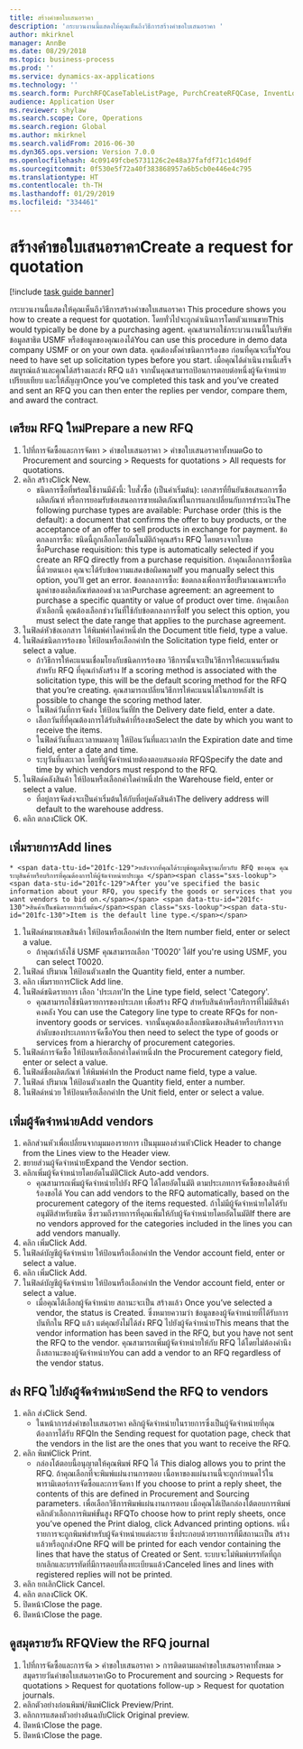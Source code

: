 ```yaml
---
title: สร้างคำขอใบเสนอราคา
description: 'กระบวนงานนี้แสดงให้คุณเห็นถึงวิธีการสร้างคำขอใบเสนอราคา '
author: mkirknel
manager: AnnBe
ms.date: 08/29/2018
ms.topic: business-process
ms.prod: ''
ms.service: dynamics-ax-applications
ms.technology: ''
ms.search.form: PurchRFQCaseTableListPage, PurchCreateRFQCase, InventLocationIdLookup, PurchRFQCaseTable, InventItemIdLookupSimple, EcoResCategorySingleLookup, UnitOfMeasureLookup, PurchRFQEditLines, PurchRFQEditLinesPrintOptions, VendRFQJournal, SrsReportViewerForm
audience: Application User
ms.reviewer: shylaw
ms.search.scope: Core, Operations
ms.search.region: Global
ms.author: mkirknel
ms.search.validFrom: 2016-06-30
ms.dyn365.ops.version: Version 7.0.0
ms.openlocfilehash: 4c09149fcbe5731126c2e48a37fafdf71c1d49df
ms.sourcegitcommit: 0f530e5f72a40f383868957a6b5cb0e446e4c795
ms.translationtype: HT
ms.contentlocale: th-TH
ms.lasthandoff: 01/29/2019
ms.locfileid: "334461"
---
```

# <a name="create-a-request-for-quotation"></a><span data-ttu-id="201fc-103">สร้างคำขอใบเสนอราคา</span><span class="sxs-lookup"><span data-stu-id="201fc-103">Create a request for quotation</span></span>

[!include [task guide banner](../../includes/task-guide-banner.md)]

<span data-ttu-id="201fc-104">กระบวนงานนี้แสดงให้คุณเห็นถึงวิธีการสร้างคำขอใบเสนอราคา </span><span class="sxs-lookup"><span data-stu-id="201fc-104">This procedure shows you how to create a request for quotation.</span></span> <span data-ttu-id="201fc-105">โดยทั่วไปจะถูกดำเนินการโดยตัวแทนขาย</span><span class="sxs-lookup"><span data-stu-id="201fc-105">This would typically be done by a purchasing agent.</span></span> <span data-ttu-id="201fc-106">คุณสามารถใช้กระบวนงานนี้ในบริษัทข้อมูลสาธิต USMF หรือข้อมูลของคุณเองได้</span><span class="sxs-lookup"><span data-stu-id="201fc-106">You can use this procedure in demo data company USMF or on your own data.</span></span> <span data-ttu-id="201fc-107">คุณต้องตั้งค่าชนิดการร้องขอ ก่อนที่คุณจะเริ่ม</span><span class="sxs-lookup"><span data-stu-id="201fc-107">You need to have set up solicitation types before you start.</span></span> <span data-ttu-id="201fc-108">เมื่อคุณได้ดำเนินงานนี้เสร็จสมบูรณ์แล้วและคุณได้สร้างและส่ง RFQ แล้ว จากนั้นคุณสามารถป้อนการตอบต่อหนึ่งผู้จัดจำหน่าย เปรียบเทียบ และให้สัญญา</span><span class="sxs-lookup"><span data-stu-id="201fc-108">Once you’ve completed this task and you’ve created and sent an RFQ you can then enter the replies per vendor, compare them, and award the contract.</span></span>


## <a name="prepare-a-new-rfq"></a><span data-ttu-id="201fc-109">เตรียม RFQ ใหม่</span><span class="sxs-lookup"><span data-stu-id="201fc-109">Prepare a new RFQ</span></span>
1. <span data-ttu-id="201fc-110">ไปที่การจัดซื้อและการจัดหา > คำขอใบเสนอราคา > คำขอใบเสนอราคาทั้งหมด</span><span class="sxs-lookup"><span data-stu-id="201fc-110">Go to Procurement and sourcing > Requests for quotations > All requests for quotations.</span></span>
2. <span data-ttu-id="201fc-111">คลิก สร้าง</span><span class="sxs-lookup"><span data-stu-id="201fc-111">Click New.</span></span>
    * <span data-ttu-id="201fc-112">ชนิดการซื้อที่พร้อมใช้งานมีดังนี้: ใบสั่งซื้อ (เป็นค่าเริ่มต้น): เอกสารที่ยืนยันข้อเสนอการซื้อผลิตภัณฑ์ หรือการยอมรับข้อเสนอการขายผลิตภัณฑ์ในการแลกเปลี่ยนกับการชำระเงิน</span><span class="sxs-lookup"><span data-stu-id="201fc-112">The following purchase types are available: Purchase order (this is the default): a document that confirms the offer to buy products, or the acceptance of an offer to sell products in exchange for payment.</span></span> <span data-ttu-id="201fc-113">ข้อตกลงการซื้อ: ชนิดนี้ถูกเลือกโดยอัตโนมัติถ้าคุณสร้าง RFQ โดยตรงจากใบขอซื้อ</span><span class="sxs-lookup"><span data-stu-id="201fc-113">Purchase requisition: this type is automatically selected if you create an RFQ directly from a purchase requisition.</span></span> <span data-ttu-id="201fc-114">ถ้าคุณเลือกการซื้อชนิดนี้ด้วยตนเอง คุณจะได้รับข้อความแสดงข้อผิดพลาด</span><span class="sxs-lookup"><span data-stu-id="201fc-114">If you manually select this option, you’ll get an error.</span></span> <span data-ttu-id="201fc-115">ข้อตกลงการซื้อ: ข้อตกลงเพื่อการซื้อปริมาณเฉพาะหรือมูลค่าของผลิตภัณฑ์ตลอดช่วงเวลา</span><span class="sxs-lookup"><span data-stu-id="201fc-115">Purchase agreement: an agreement to purchase a specific quantity or value of product over time.</span></span> <span data-ttu-id="201fc-116">ถ้าคุณเลือกตัวเลือกนี้ คุณต้องเลือกช่วงวันที่ใช้กับข้อตกลงการซื้อ</span><span class="sxs-lookup"><span data-stu-id="201fc-116">If you select this option, you must select the date range that applies to the purchase agreement.</span></span>  
3. <span data-ttu-id="201fc-117">ในฟิลด์หัวข้อเอกสาร ให้พิมพ์ค่าใดค่าหนึ่ง</span><span class="sxs-lookup"><span data-stu-id="201fc-117">In the Document title field, type a value.</span></span>
4. <span data-ttu-id="201fc-118">ในฟิลด์ชนิดการร้องขอ ให้ป้อนหรือเลือกค่า</span><span class="sxs-lookup"><span data-stu-id="201fc-118">In the Solicitation type field, enter or select a value.</span></span>
    * <span data-ttu-id="201fc-119">ถ้าวิธีการให้คะแนนเชื่อมโยงกับชนิดการร้องขอ วิธีการนั้นจะเป็นวิธีการให้คะแนนเริ่มต้นสำหรับ RFQ ที่คุณกำลังสร้าง </span><span class="sxs-lookup"><span data-stu-id="201fc-119">If a scoring method is associated with the solicitation type, this will be the default scoring method for the RFQ that you’re creating.</span></span> <span data-ttu-id="201fc-120">คุณสามารถเปลี่ยนวิธีการให้คะแนนได้ในภายหลัง</span><span class="sxs-lookup"><span data-stu-id="201fc-120">It is possible to change the scoring method later.</span></span>  
    * <span data-ttu-id="201fc-121">ในฟิลด์วันที่การจัดส่ง ให้ป้อนวันที่</span><span class="sxs-lookup"><span data-stu-id="201fc-121">In the Delivery date field, enter a date.</span></span>  
    * <span data-ttu-id="201fc-122">เลือกวันที่ที่คุณต้องการได้รับสินค้าที่ร้องขอ</span><span class="sxs-lookup"><span data-stu-id="201fc-122">Select the date by which you want to receive the items.</span></span>  
    * <span data-ttu-id="201fc-123">ในฟิลด์วันที่และเวลาหมดอายุ ให้ป้อนวันที่และเวลา</span><span class="sxs-lookup"><span data-stu-id="201fc-123">In the Expiration date and time field, enter a date and time.</span></span>  
    * <span data-ttu-id="201fc-124">ระบุวันที่และเวลา โดยที่ผู้จัดจำหน่ายต้องตอบสนองต่อ RFQ</span><span class="sxs-lookup"><span data-stu-id="201fc-124">Specify the date and time by which vendors must respond to the RFQ.</span></span>  
5. <span data-ttu-id="201fc-125">ในฟิลด์คลังสินค้า ให้ป้อนหรือเลือกค่าใดค่าหนึ่ง</span><span class="sxs-lookup"><span data-stu-id="201fc-125">In the Warehouse field, enter or select a value.</span></span>
    * <span data-ttu-id="201fc-126">ที่อยู่การจัดส่งจะเป็นค่าเริ่มต้นให้กับที่อยู่คลังสินค้า</span><span class="sxs-lookup"><span data-stu-id="201fc-126">The delivery address will default to the warehouse address.</span></span>  
6. <span data-ttu-id="201fc-127">คลิก ตกลง</span><span class="sxs-lookup"><span data-stu-id="201fc-127">Click OK.</span></span>

## <a name="add-lines"></a><span data-ttu-id="201fc-128">เพิ่มรายการ</span><span class="sxs-lookup"><span data-stu-id="201fc-128">Add lines</span></span>
    * <span data-ttu-id="201fc-129">หลังจากที่คุณได้ระบุข้อมูลพื้นฐานเกี่ยวกับ RFQ ของคุณ คุณระบุสินค้าหรือบริการที่คุณต้องการให้ผู้จัดจำหน่ายประมูล </span><span class="sxs-lookup"><span data-stu-id="201fc-129">After you’ve specified the basic information about your RFQ, you specify the goods or services that you want vendors to bid on.</span></span> <span data-ttu-id="201fc-130">สินค้าเป็นชนิดรายการเริ่มต้น</span><span class="sxs-lookup"><span data-stu-id="201fc-130">Item is the default line type.</span></span>   
1. <span data-ttu-id="201fc-131">ในฟิลด์หมายเลขสินค้า ให้ป้อนหรือเลือกค่า</span><span class="sxs-lookup"><span data-stu-id="201fc-131">In the Item number field, enter or select a value.</span></span>
    * <span data-ttu-id="201fc-132">ถ้าคุณกำลังใช้ USMF คุณสามารถเลือก 'T0020' ได้</span><span class="sxs-lookup"><span data-stu-id="201fc-132">If you're using USMF, you can select T0020.</span></span>  
2. <span data-ttu-id="201fc-133">ในฟิลด์ ปริมาณ ให้ป้อนตัวเลข</span><span class="sxs-lookup"><span data-stu-id="201fc-133">In the Quantity field, enter a number.</span></span>
3. <span data-ttu-id="201fc-134">คลิก เพิ่มรายการ</span><span class="sxs-lookup"><span data-stu-id="201fc-134">Click Add line.</span></span>
4. <span data-ttu-id="201fc-135">ในฟิลด์ชนิดรายการ เลือก 'ประเภท'</span><span class="sxs-lookup"><span data-stu-id="201fc-135">In the Line type field, select 'Category'.</span></span>
    * <span data-ttu-id="201fc-136">คุณสามารถใช้ชนิดรายการของประเภท เพื่อสร้าง RFQ สำหรับสินค้าหรือบริการที่ไม่มีสินค้าคงคลัง </span><span class="sxs-lookup"><span data-stu-id="201fc-136">You can use the Category line type to create RFQs for non-inventory goods or services.</span></span> <span data-ttu-id="201fc-137">จากนั้นคุณต้องเลือกชนิดของสินค้าหรือบริการจากลำดับของประเภทการจัดซื้อ</span><span class="sxs-lookup"><span data-stu-id="201fc-137">You then need to select the type of goods or services from a hierarchy of procurement categories.</span></span>  
5. <span data-ttu-id="201fc-138">ในฟิลด์การจัดซื้อ ให้ป้อนหรือเลือกค่าใดค่าหนึ่ง</span><span class="sxs-lookup"><span data-stu-id="201fc-138">In the Procurement category field, enter or select a value.</span></span>
6. <span data-ttu-id="201fc-139">ในฟิลด์ชื่อผลิตภัณฑ์ ให้พิมพ์ค่า</span><span class="sxs-lookup"><span data-stu-id="201fc-139">In the Product name field, type a value.</span></span>
7. <span data-ttu-id="201fc-140">ในฟิลด์ ปริมาณ ให้ป้อนตัวเลข</span><span class="sxs-lookup"><span data-stu-id="201fc-140">In the Quantity field, enter a number.</span></span>
8. <span data-ttu-id="201fc-141">ในฟิลด์หน่วย ให้ป้อนหรือเลือกค่า</span><span class="sxs-lookup"><span data-stu-id="201fc-141">In the Unit field, enter or select a value.</span></span>

## <a name="add-vendors"></a><span data-ttu-id="201fc-142">เพิ่มผู้จัดจำหน่าย</span><span class="sxs-lookup"><span data-stu-id="201fc-142">Add vendors</span></span>
1. <span data-ttu-id="201fc-143">คลิกส่วนหัวเพื่อเปลี่ยนจากมุมมองรายการ เป็นมุมมองส่วนหัว</span><span class="sxs-lookup"><span data-stu-id="201fc-143">Click Header to change from the Lines view to the Header view.</span></span> 
2. <span data-ttu-id="201fc-144">ขยายส่วนผู้จัดจำหน่าย</span><span class="sxs-lookup"><span data-stu-id="201fc-144">Expand the Vendor section.</span></span>
3. <span data-ttu-id="201fc-145">คลิกเพิ่มผู้จัดจำหน่ายโดยอัตโนมัติ</span><span class="sxs-lookup"><span data-stu-id="201fc-145">Click Auto-add vendors.</span></span>
    * <span data-ttu-id="201fc-146">คุณสามารถเพิ่มผู้จัดจำหน่ายไปยัง RFQ ได้โดยอัตโนมัติ ตามประเภทการจัดซื้อของสินค้าที่ร้องขอได้ </span><span class="sxs-lookup"><span data-stu-id="201fc-146">You can add vendors to the RFQ automatically, based on the procurement category of the items requested.</span></span> <span data-ttu-id="201fc-147">ถ้าไม่มีผู้จัดจำหน่ายใดได้รับอนุมัติสำหรับชนิด ซึ่งรวมถึงรายการที่คุณเพิ่มให้กับผู้จัดจำหน่ายโดยอัตโนมัติ</span><span class="sxs-lookup"><span data-stu-id="201fc-147">If there are no vendors approved for the categories included in the lines you can add vendors manually.</span></span>  
4. <span data-ttu-id="201fc-148">คลิก เพิ่ม</span><span class="sxs-lookup"><span data-stu-id="201fc-148">Click Add.</span></span>
5. <span data-ttu-id="201fc-149">ในฟิลด์บัญชีผู้จัดจำหน่าย ให้ป้อนหรือเลือกค่า</span><span class="sxs-lookup"><span data-stu-id="201fc-149">In the Vendor account field, enter or select a value.</span></span>
6. <span data-ttu-id="201fc-150">คลิก เพิ่ม</span><span class="sxs-lookup"><span data-stu-id="201fc-150">Click Add.</span></span>
7. <span data-ttu-id="201fc-151">ในฟิลด์บัญชีผู้จัดจำหน่าย ให้ป้อนหรือเลือกค่า</span><span class="sxs-lookup"><span data-stu-id="201fc-151">In the Vendor account field, enter or select a value.</span></span>
    * <span data-ttu-id="201fc-152">เมื่อคุณได้เลือกผู้จัดจำหน่าย สถานะจะเป็น สร้างแล้ว </span><span class="sxs-lookup"><span data-stu-id="201fc-152">Once you’ve selected a vendor, the status is Created.</span></span> <span data-ttu-id="201fc-153">ซึ่งหมายความว่า ข้อมูลของผู้จัดจำหน่ายที่ได้รับการบันทึกใน RFQ แล้ว แต่คุณยังไม่ได้ส่ง RFQ ไปยังผู้จัดจำหน่าย</span><span class="sxs-lookup"><span data-stu-id="201fc-153">This means that the vendor information has been saved in the RFQ, but you have not sent the RFQ to the vendor.</span></span> <span data-ttu-id="201fc-154">คุณสามารถเพิ่มผู้จัดจำหน่ายให้กับ RFQ ได้โดยไม่ต้องคำนึงถึงสถานะของผู้จัดจำหน่าย</span><span class="sxs-lookup"><span data-stu-id="201fc-154">You can add a vendor to an RFQ regardless of the vendor status.</span></span>  

## <a name="send-the-rfq-to-vendors"></a><span data-ttu-id="201fc-155">ส่ง RFQ ไปยังผู้จัดจำหน่าย</span><span class="sxs-lookup"><span data-stu-id="201fc-155">Send the RFQ to vendors</span></span>
1. <span data-ttu-id="201fc-156">คลิก ส่ง</span><span class="sxs-lookup"><span data-stu-id="201fc-156">Click Send.</span></span>
    * <span data-ttu-id="201fc-157">ในหน้าการส่งคำขอใบเสนอราคา คลิกผู้จัดจำหน่ายในรายการซึ่งเป็นผู้จัดจำหน่ายที่คุณต้องการได้รับ RFQ</span><span class="sxs-lookup"><span data-stu-id="201fc-157">In the Sending request for quotation page, check that the vendors in the list are the ones that you want to receive the RFQ.</span></span>  
2. <span data-ttu-id="201fc-158">คลิก พิมพ์</span><span class="sxs-lookup"><span data-stu-id="201fc-158">Click Print.</span></span>
    * <span data-ttu-id="201fc-159">กล่องโต้ตอบนี้อนุญาตให้คุณพิมพ์ RFQ ได้ </span><span class="sxs-lookup"><span data-stu-id="201fc-159">This dialog allows you to print the RFQ.</span></span> <span data-ttu-id="201fc-160">ถ้าคุณเลือกที่จะพิมพ์แผ่นงานการตอบ เนื้อหาของแผ่นงานนี้จะถูกกำหนดไว้ในพารามิเตอร์การจัดซื้อและการจัดหา </span><span class="sxs-lookup"><span data-stu-id="201fc-160">If you choose to print a reply sheet, the contents of this are defined in Procurement and Sourcing parameters.</span></span> <span data-ttu-id="201fc-161">เพื่อเลือกวิธีการพิมพ์แผ่นงานการตอบ เมื่อคุณได้เปิดกล่องโต้ตอบการพิมพ์ คลิกตัวเลือกการพิมพ์ขั้นสูง RFQ</span><span class="sxs-lookup"><span data-stu-id="201fc-161">To choose how to print reply sheets, once you’ve opened the Print dialog, click Advanced printing options.</span></span> <span data-ttu-id="201fc-162">หนึ่งรายการจะถูกพิมพ์สำหรับผู้จัดจำหน่ายแต่ละราย ซึ่งประกอบด้วยรายการที่มีสถานะเป็น สร้างแล้วหรือถูกส่ง</span><span class="sxs-lookup"><span data-stu-id="201fc-162">One RFQ will be printed for each vendor containing the lines that have the status of Created or Sent.</span></span> <span data-ttu-id="201fc-163">ระบบจะไม่พิมพ์บรรทัดที่ถูกยกเลิกและบรรทัดที่มีการตอบที่ลงทะเบียนแล้ว</span><span class="sxs-lookup"><span data-stu-id="201fc-163">Canceled lines and lines with registered replies will not be printed.</span></span>   
3. <span data-ttu-id="201fc-164">คลิก ยกเลิก</span><span class="sxs-lookup"><span data-stu-id="201fc-164">Click Cancel.</span></span>
4. <span data-ttu-id="201fc-165">คลิก ตกลง</span><span class="sxs-lookup"><span data-stu-id="201fc-165">Click OK.</span></span>
5. <span data-ttu-id="201fc-166">ปิดหน้า</span><span class="sxs-lookup"><span data-stu-id="201fc-166">Close the page.</span></span>
6. <span data-ttu-id="201fc-167">ปิดหน้า</span><span class="sxs-lookup"><span data-stu-id="201fc-167">Close the page.</span></span>

## <a name="view-the-rfq-journal"></a><span data-ttu-id="201fc-168">ดูสมุดรายวัน RFQ</span><span class="sxs-lookup"><span data-stu-id="201fc-168">View the RFQ journal</span></span>
1. <span data-ttu-id="201fc-169">ไปที่การจัดซื้อและการจัด > คำขอใบเสนอราคา > การติดตามผลคำขอใบเสนอราคาทั้งหมด > สมุดรายวันคำขอใบเสนอราคา</span><span class="sxs-lookup"><span data-stu-id="201fc-169">Go to Procurement and sourcing > Requests for quotations > Request for quotations follow-up > Request for quotation journals.</span></span>
2. <span data-ttu-id="201fc-170">คลิกตัวอย่างก่อนพิมพ์/พิมพ์</span><span class="sxs-lookup"><span data-stu-id="201fc-170">Click Preview/Print.</span></span>
3. <span data-ttu-id="201fc-171">คลิกการแสดงตัวอย่างต้นฉบับ</span><span class="sxs-lookup"><span data-stu-id="201fc-171">Click Original preview.</span></span>
4. <span data-ttu-id="201fc-172">ปิดหน้า</span><span class="sxs-lookup"><span data-stu-id="201fc-172">Close the page.</span></span>
5. <span data-ttu-id="201fc-173">ปิดหน้า</span><span class="sxs-lookup"><span data-stu-id="201fc-173">Close the page.</span></span>

